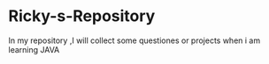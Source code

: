 # Ricky-s-Repository
In my repository ,I will collect some questiones or projects when i am learning JAVA
